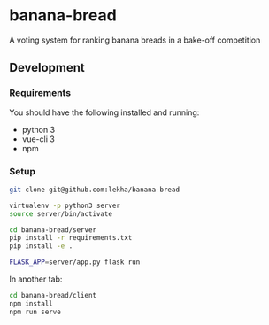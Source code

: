 # banana-bread
A voting system for ranking banana breads in a bake-off competition

## Development

### Requirements

You should have the following installed and running:
* python 3
* vue-cli 3
* npm

### Setup

```bash
git clone git@github.com:lekha/banana-bread

virtualenv -p python3 server
source server/bin/activate

cd banana-bread/server
pip install -r requirements.txt
pip install -e .

FLASK_APP=server/app.py flask run
```

In another tab:

```bash
cd banana-bread/client
npm install
npm run serve
```

